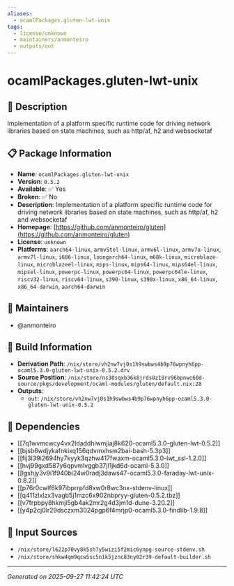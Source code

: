 ```yaml
---
aliases:
  - ocamlPackages.gluten-lwt-unix
tags:
  - license/unknown
  - maintainers/anmonteiro
  - outputs/out
---
```


# ocamlPackages.gluten-lwt-unix

## 📝 Description

Implementation of a platform specific runtime code for driving network libraries based on state machines, such as http/af, h2 and websocketaf

## 📋 Package Information

- **Name**: `ocamlPackages.gluten-lwt-unix`
- **Version**: `0.5.2`
- **Available**: ✅ Yes
- **Broken**: ✅ No
- **Description**: Implementation of a platform specific runtime code for driving network libraries based on state machines, such as http/af, h2 and websocketaf
- **Homepage**: [https://github.com/anmonteiro/gluten](https://github.com/anmonteiro/gluten)
- **License**: `unknown`
- **Platforms**: `aarch64-linux`, `armv5tel-linux`, `armv6l-linux`, `armv7a-linux`, `armv7l-linux`, `i686-linux`, `loongarch64-linux`, `m68k-linux`, `microblaze-linux`, `microblazeel-linux`, `mips-linux`, `mips64-linux`, `mips64el-linux`, `mipsel-linux`, `powerpc-linux`, `powerpc64-linux`, `powerpc64le-linux`, `riscv32-linux`, `riscv64-linux`, `s390-linux`, `s390x-linux`, `x86_64-linux`, `x86_64-darwin`, `aarch64-darwin`
## 👥 Maintainers

- @anmonteiro


## 🔧 Build Information

- **Derivation Path**: `/nix/store/vh2nw7vj0s1h9swbws4b9p76wpnyh6pp-ocaml5.3.0-gluten-lwt-unix-0.5.2.drv`
- **Source Position**: `/nix/store/ns30sqxb36k8jrds8z18rv96bpnwc60d-source/pkgs/development/ocaml-modules/gluten/default.nix:28`
- **Outputs**:
  - `out`:  `/nix/store/vh2nw7vj0s1h9swbws4b9p76wpnyh6pp-ocaml5.3.0-gluten-lwt-unix-0.5.2`

## 🔗 Dependencies

- [[7q1wvmcwcy4vx2ldaddhiwmjiaj8k620-ocaml5.3.0-gluten-lwt-0.5.2]]
- [[bjsb6wdjykafnkixq156qdvmxhsm2bai-bash-5.3p3]]
- [[fij3i39i2694hy7kyyk3qzhw417fwaxm-ocaml5.3.0-lwt_ssl-1.2.0]]
- [[hvj99gxd587y6qpvmlvggb37jl1jkd6d-ocaml-5.3.0]]
- [[lgxhjy3v9i1f940bi24w0radj3daws47-ocaml5.3.0-faraday-lwt-unix-0.8.2]]
- [[p76r0cwlf6k97ibprrpfd8xw0r8wc3nx-stdenv-linux]]
- [[q411zlxlzx3vagb5j1mzc6x902nbpryy-gluten-0.5.2.tbz]]
- [[v7frpbpy8hkmji5gb4ak2mr2g4d3jm1d-dune-3.20.2]]
- [[y4p2cj0lr29dsczxm3024pgp6f4mrjp0-ocaml5.3.0-findlib-1.9.8]]

## 📁 Input Sources

- `/nix/store/l622p70vy8k5sh7y5wizi5f2mic6ynpg-source-stdenv.sh`
- `/nix/store/shkw4qm9qcw5sc5n1k5jznc83ny02r39-default-builder.sh`

---
*Generated on 2025-09-27 11:42:24 UTC*
